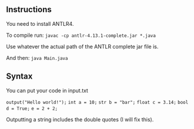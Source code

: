 ## Instructions
You need to install ANTLR4.

To compile run:
`javac -cp antlr-4.13.1-complete.jar *.java` 

Use whatever the actual path of the ANTLR complete jar file is.

And then:
`java Main.java`

## Syntax
You can put your code in input.txt

`output("Hello world!");`
`int a = 10;`
`str b = "bar";`
`float c = 3.14;`
`bool d = True;`
`e = 2 + 2;`

Outputting a string includes the double quotes (I will fix this).
